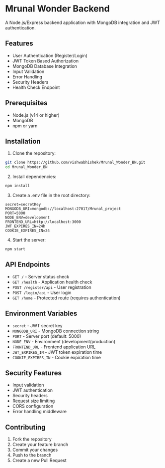 # Mrunal Wonder Backend

A Node.js/Express backend application with MongoDB integration and JWT authentication.

## Features

- User Authentication (Register/Login)
- JWT Token Based Authorization
- MongoDB Database Integration
- Input Validation
- Error Handling
- Security Headers
- Health Check Endpoint

## Prerequisites

- Node.js (v14 or higher)
- MongoDB
- npm or yarn

## Installation

1. Clone the repository:
```bash
git clone https://github.com/vishwabhishek/Mrunal_Wonder_BN.git
cd Mrunal_Wonder_BN
```

2. Install dependencies:
```bash
npm install
```

3. Create a .env file in the root directory:
```env
secret=secretKey
MONGODB_URI=mongodb://localhost:27017/Mrunal_project
PORT=5000
NODE_ENV=development
FRONTEND_URL=http://localhost:3000
JWT_EXPIRES_IN=24h
COOKIE_EXPIRES_IN=24
```

4. Start the server:
```bash
npm start
```

## API Endpoints

- `GET /` - Server status check
- `GET /health` - Application health check
- `POST /register/api` - User registration
- `POST /login/api` - User login
- `GET /home` - Protected route (requires authentication)

## Environment Variables

- `secret` - JWT secret key
- `MONGODB_URI` - MongoDB connection string
- `PORT` - Server port (default: 5000)
- `NODE_ENV` - Environment (development/production)
- `FRONTEND_URL` - Frontend application URL
- `JWT_EXPIRES_IN` - JWT token expiration time
- `COOKIE_EXPIRES_IN` - Cookie expiration time

## Security Features

- Input validation
- JWT authentication
- Security headers
- Request size limiting
- CORS configuration
- Error handling middleware

## Contributing

1. Fork the repository
2. Create your feature branch
3. Commit your changes
4. Push to the branch
5. Create a new Pull Request 